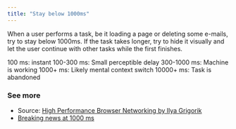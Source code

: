 ```yaml
---
title: "Stay below 1000ms"
---
```


When a user performs a task, be it loading a page or deleting some e-mails, try to stay below 1000ms. If the task takes longer, try to hide it visually and let the user continue with other tasks while the first finishes.

100 ms: instant
100-300 ms: Small perceptible delay
300-1000 ms: Machine is working
1000+ ms: Likely mental context switch
10000+ ms: Task is abandoned

### See more

- Source: [High Performance Browser Networking by Ilya Grigorik](http://chimera.labs.oreilly.com/books/1230000000545)
- [Breaking news at 1000 ms](http://vimeo.com/100505617)
